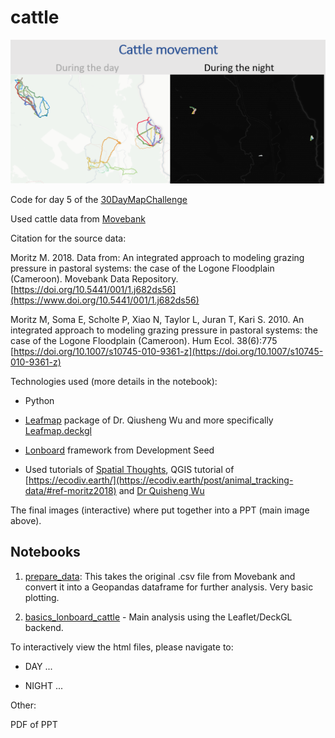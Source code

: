 # cattle

![alt text](images/main.PNG)

Code for day 5 of the [30DayMapChallenge](https://30daymapchallenge.com/)

Used cattle data from [Movebank](https://www.movebank.org/cms/movebank-main)

Citation for the source data:

Moritz M. 2018. Data from: An integrated approach to modeling grazing pressure in pastoral systems: the case of the Logone Floodplain (Cameroon). Movebank Data Repository. [https://doi.org/10.5441/001/1.j682ds56](https://www.doi.org/10.5441/001/1.j682ds56)

Moritz M, Soma E, Scholte P, Xiao N, Taylor L, Juran T, Kari S. 2010. An integrated approach to modeling grazing pressure in pastoral systems: the case of the Logone Floodplain (Cameroon). Hum Ecol. 38(6):775 [https://doi.org/10.1007/s10745-010-9361-z](https://doi.org/10.1007/s10745-010-9361-z)


Technologies used (more details in the notebook):

- Python

- [Leafmap](https://leafmap.org/) package of Dr. Qiusheng Wu and more specifically [Leafmap.deckgl](https://leafmap.org/deckgl/)

- [Lonboard](https://developmentseed.org/lonboard/latest/) framework from Development Seed

- Used tutorials of [Spatial Thoughts](https://spatialthoughts.com/courses/python-dataviz/), QGIS tutorial of [https://ecodiv.earth/](https://ecodiv.earth/post/animal_tracking-data/#ref-moritz2018) and [Dr Quisheng Wu](https://www.youtube.com/playlist?list=PLAxJ4-o7ZoPfb18kNe2luWX9xKg1233i9)

The final images (interactive) where put together into a PPT (main image above).

## Notebooks

1. [prepare_data](prepare_data.ipynb): This takes the original .csv file from Movebank and convert it into a Geopandas dataframe for further analysis. Very basic plotting.

2. [basics_lonboard_cattle]('notebooks/basics_lonboard_cattle.ipynb) - Main analysis using the Leaflet/DeckGL backend.

To interactively view the html files, please navigate to:

- DAY ...

- NIGHT ...

Other:

PDF of PPT
